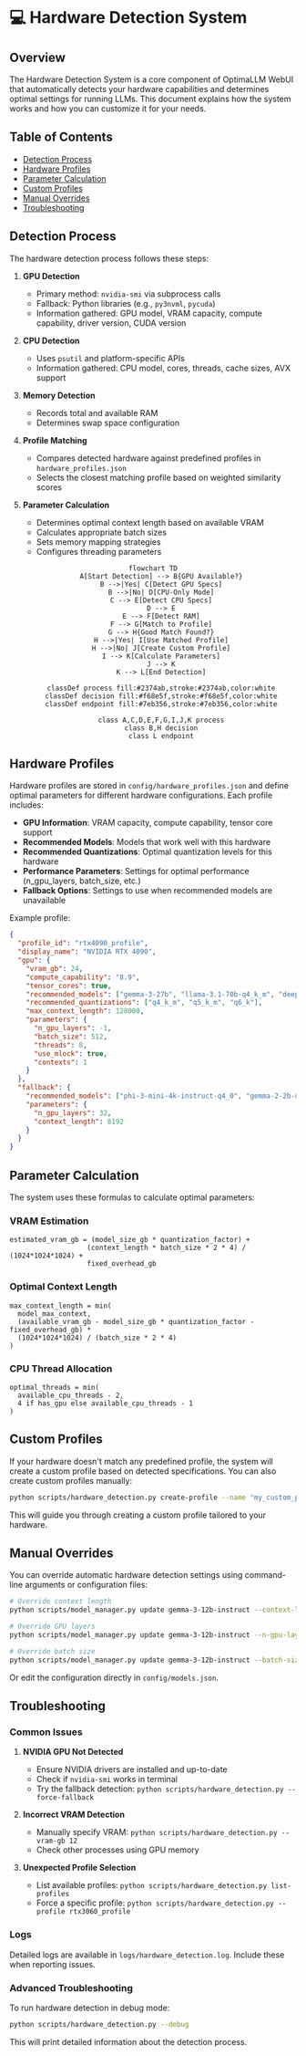 # 💻 Hardware Detection System

## Overview

The Hardware Detection System is a core component of OptimaLLM WebUI that automatically detects your hardware capabilities and determines optimal settings for running LLMs. This document explains how the system works and how you can customize it for your needs.

## Table of Contents

- [Detection Process](#detection-process)
- [Hardware Profiles](#hardware-profiles)
- [Parameter Calculation](#parameter-calculation)
- [Custom Profiles](#custom-profiles)
- [Manual Overrides](#manual-overrides)
- [Troubleshooting](#troubleshooting)

## Detection Process

The hardware detection process follows these steps:

1. **GPU Detection**
   - Primary method: `nvidia-smi` via subprocess calls
   - Fallback: Python libraries (e.g., `py3nvml`, `pycuda`)
   - Information gathered: GPU model, VRAM capacity, compute capability, driver version, CUDA version

2. **CPU Detection**
   - Uses `psutil` and platform-specific APIs
   - Information gathered: CPU model, cores, threads, cache sizes, AVX support

3. **Memory Detection**
   - Records total and available RAM
   - Determines swap space configuration

4. **Profile Matching**
   - Compares detected hardware against predefined profiles in `hardware_profiles.json`
   - Selects the closest matching profile based on weighted similarity scores

5. **Parameter Calculation**
   - Determines optimal context length based on available VRAM
   - Calculates appropriate batch sizes
   - Sets memory mapping strategies
   - Configures threading parameters

<div align="center">

```mermaid
flowchart TD
    A[Start Detection] --> B{GPU Available?}
    B -->|Yes| C[Detect GPU Specs]
    B -->|No| D[CPU-Only Mode]
    C --> E[Detect CPU Specs]
    D --> E
    E --> F[Detect RAM]
    F --> G[Match to Profile]
    G --> H{Good Match Found?}
    H -->|Yes| I[Use Matched Profile]
    H -->|No| J[Create Custom Profile]
    I --> K[Calculate Parameters]
    J --> K
    K --> L[End Detection]

    classDef process fill:#2374ab,stroke:#2374ab,color:white
    classDef decision fill:#f68e5f,stroke:#f68e5f,color:white
    classDef endpoint fill:#7eb356,stroke:#7eb356,color:white
    
    class A,C,D,E,F,G,I,J,K process
    class B,H decision
    class L endpoint
```

</div>

## Hardware Profiles

Hardware profiles are stored in `config/hardware_profiles.json` and define optimal parameters for different hardware configurations. Each profile includes:

- **GPU Information**: VRAM capacity, compute capability, tensor core support
- **Recommended Models**: Models that work well with this hardware
- **Recommended Quantizations**: Optimal quantization levels for this hardware
- **Performance Parameters**: Settings for optimal performance (n_gpu_layers, batch_size, etc.)
- **Fallback Options**: Settings to use when recommended models are unavailable

Example profile:

```json
{
  "profile_id": "rtx4090_profile",
  "display_name": "NVIDIA RTX 4090",
  "gpu": {
    "vram_gb": 24,
    "compute_capability": "8.9",
    "tensor_cores": true,
    "recommended_models": ["gemma-3-27b", "llama-3.1-70b-q4_k_m", "deepseek-r1-32b"],
    "recommended_quantizations": ["q4_k_m", "q5_k_m", "q6_k"],
    "max_context_length": 128000,
    "parameters": {
      "n_gpu_layers": -1,
      "batch_size": 512,
      "threads": 8,
      "use_mlock": true,
      "contexts": 1
    }
  },
  "fallback": {
    "recommended_models": ["phi-3-mini-4k-instruct-q4_0", "gemma-2-2b-q4_0"],
    "parameters": {
      "n_gpu_layers": 32,
      "context_length": 8192
    }
  }
}
```

## Parameter Calculation

The system uses these formulas to calculate optimal parameters:

### VRAM Estimation

```
estimated_vram_gb = (model_size_gb * quantization_factor) + 
                   (context_length * batch_size * 2 * 4) / (1024*1024*1024) +
                   fixed_overhead_gb
```

### Optimal Context Length

```
max_context_length = min(
  model_max_context,
  (available_vram_gb - model_size_gb * quantization_factor - fixed_overhead_gb) * 
  (1024*1024*1024) / (batch_size * 2 * 4)
)
```

### CPU Thread Allocation

```
optimal_threads = min(
  available_cpu_threads - 2,
  4 if has_gpu else available_cpu_threads - 1
)
```

## Custom Profiles

If your hardware doesn't match any predefined profile, the system will create a custom profile based on detected specifications. You can also create custom profiles manually:

```bash
python scripts/hardware_detection.py create-profile --name "my_custom_profile"
```

This will guide you through creating a custom profile tailored to your hardware.

## Manual Overrides

You can override automatic hardware detection settings using command-line arguments or configuration files:

```bash
# Override context length
python scripts/model_manager.py update gemma-3-12b-instruct --context-length 32768

# Override GPU layers
python scripts/model_manager.py update gemma-3-12b-instruct --n-gpu-layers 32

# Override batch size
python scripts/model_manager.py update gemma-3-12b-instruct --batch-size 256
```

Or edit the configuration directly in `config/models.json`.

## Troubleshooting

### Common Issues

1. **NVIDIA GPU Not Detected**
   - Ensure NVIDIA drivers are installed and up-to-date
   - Check if `nvidia-smi` works in terminal
   - Try the fallback detection: `python scripts/hardware_detection.py --force-fallback`

2. **Incorrect VRAM Detection**
   - Manually specify VRAM: `python scripts/hardware_detection.py --vram-gb 12`
   - Check other processes using GPU memory

3. **Unexpected Profile Selection**
   - List available profiles: `python scripts/hardware_detection.py list-profiles`
   - Force a specific profile: `python scripts/hardware_detection.py --profile rtx3060_profile`

### Logs

Detailed logs are available in `logs/hardware_detection.log`. Include these when reporting issues.

### Advanced Troubleshooting

To run hardware detection in debug mode:

```bash
python scripts/hardware_detection.py --debug
```

This will print detailed information about the detection process.